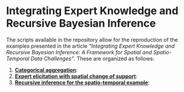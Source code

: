 # Integrating Expert Knowledge and Recursive Bayesian Inference

The scripts available in the repository allow for the reproduction of the examples presented in the article *"Integrating Expert Knowledge and Recursive Bayesian Inference: A Framework for Spatial and Spatio-Temporal Data Challenges"*. These are organized as follows:

1. [**Categorical aggregation**](./scripts/runme_Categorical_aggregation.R):
2. [**Expert elicitation with spatial change of support**](./scripts/runme_Spatial_ChangeOfSupport.R):
3. [**Recursive inference for the spatio-temporal example**](./scripts/runme_Spatiotemporal_Recursive.R):

